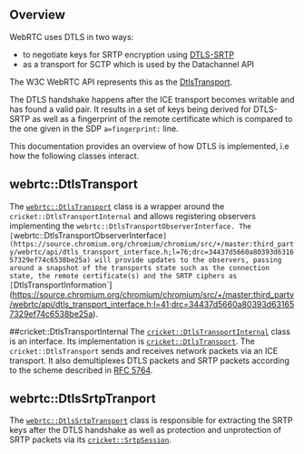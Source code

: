 <?% config.freshness.reviewed = '2021-05-07' %?>
<?% config.freshness.owner = 'hta' %?>

## Overview

WebRTC uses DTLS in two ways:
* to negotiate keys for SRTP encryption using [DTLS-SRTP](https://www.rfc-editor.org/info/rfc5763)
* as a transport for SCTP which is used by the Datachannel API

The W3C WebRTC API represents this as the [DtlsTransport](https://w3c.github.io/webrtc-pc/#rtcdtlstransport-interface).

The DTLS handshake happens after the ICE transport becomes writable and has found a valid pair.
It results in a set of keys being derived for DTLS-SRTP as well as a fingerprint of the remote certificate which is compared to the one given in the SDP `a=fingerprint:` line.

This documentation provides an overview of how DTLS is implemented, i.e how the
following classes interact.

## webrtc::DtlsTransport
The [`webrtc::DtlsTransport`](https://source.chromium.org/chromium/chromium/src/+/master:third_party/webrtc/pc/dtls_transport.h;l=32;drc=6a55e7307b78edb50f94a1ff1ef8393d58218369) class
is a wrapper around the  `cricket::DtlsTransportInternal` and allows registering observers implementing the `webrtc::DtlsTransportObserverInterface.
The [`webrtc::DtlsTransportObserverInterface`](https://source.chromium.org/chromium/chromium/src/+/master:third_party/webrtc/api/dtls_transport_interface.h;l=76;drc=34437d5660a80393d631657329ef74c6538be25a) will provide updates to the observers, passing around a snapshot of the transports state such as the connection state, the remote certificate(s) and the SRTP ciphers as [`DtlsTransportInformation`](https://source.chromium.org/chromium/chromium/src/+/master:third_party/webrtc/api/dtls_transport_interface.h;l=41;drc=34437d5660a80393d631657329ef74c6538be25a).

##cricket::DtlsTransportInternal
The [`cricket::DtlsTransportInternal`](https://source.chromium.org/chromium/chromium/src/+/master:third_party/webrtc/p2p/base/dtls_transport_internal.h;l=63;drc=34437d5660a80393d631657329ef74c6538be25a) class is an interface. Its implementation is [`cricket::DtlsTransport`](https://source.chromium.org/chromium/chromium/src/+/master:third_party/webrtc/p2p/base/dtls_transport.h;l=94;drc=653bab6790ac92c513b7cf4cd3ad59039c589a95). The `cricket::DtlsTransport` sends and receives network packets via an ICE transport.
It also demultiplexes DTLS packets and SRTP packets according to the scheme described in [RFC 5764](https://tools.ietf.org/html/rfc5764#section-5.1.2).

## webrtc::DtlsSrtpTranport
The [`webrtc::DtlsSrtpTransport`](https://source.chromium.org/chromium/chromium/src/+/master:third_party/webrtc/pc/dtls_srtp_transport.h;l=31;drc=c32f00ea9ddf3267257fe6b45d4d79c6f6bcb829) class
is responsіble for extracting the SRTP keys after the DTLS handshake as well as protection and unprotection of SRTP packets via its [`cricket::SrtpSession`](https://source.chromium.org/chromium/chromium/src/+/main:third_party/webrtc/pc/srtp_session.h;l=33;drc=be66d95ab7f9428028806bbf66cb83800bda9241).
